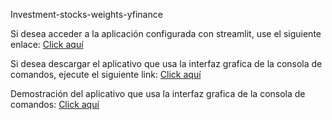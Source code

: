 
Investment-stocks-weights-yfinance


Si desea acceder a la aplicación configurada con streamlit, use el siguiente enlace: [Click aquí](https://investment-stocks-weights-yfinance-dvmcrmspcqjqg7r2sblyhh.streamlit.app/) 

Si desea descargar el aplicativo que usa la interfaz grafica de la consola de comandos, ejecute el siguiente link: [Click aquí](https://drive.google.com/file/d/1A1yK5ROVIuT8hCDS-AGR_dWzdGeA09zq/view?usp=sharing)

Demostración del aplicativo que usa la interfaz grafica de la consola de comandos: [Click aquí](https://youtu.be/0J3i0qIHyjk)
